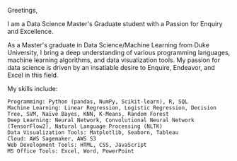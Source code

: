 Greetings,

I am a Data Science Master's Graduate student with a Passion for Enquiry and Excellence.

As a Master's graduate in Data Science/Machine Learning from Duke University, I bring a deep understanding of various programming languages, machine learning algorithms, and data visualization tools. My passion for data science is driven by an insatiable desire to Enquire, Endeavor, and Excel in this field.

My skills include:

    Programming: Python (pandas, NumPy, Scikit-learn), R, SQL
    Machine Learning: Linear Regression, Logistic Regression, Decision Tree, SVM, Naïve Bayes, KNN, K-Means, Random Forest
    Deep Learning: Neural Network, Convolutional Neural Network (TensorFlow2), Natural Language Processing (NLTK)
    Data Visualization Tools: Matplotlib, Seaborn, Tableau
    Cloud: AWS Sagemaker, AWS S3
    Web Development Tools: HTML, CSS, JavaScript
    MS Office Tools: Excel, Word, PowerPoint


<!---
hb173/hb173 is a ✨ special ✨ repository because its `README.md` (this file) appears on your GitHub profile.
You can click the Preview link to take a look at your changes.
--->
